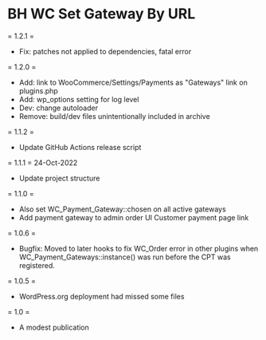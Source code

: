 # BH WC Set Gateway By URL

= 1.2.1 =

* Fix: patches not applied to dependencies, fatal error

= 1.2.0 =

* Add: link to WooCommerce/Settings/Payments as "Gateways" link on plugins.php
* Add: wp_options setting for log level
* Dev: change autoloader
* Remove: build/dev files unintentionally included in archive

= 1.1.2 =

* Update GitHub Actions release script

= 1.1.1 = 24-Oct-2022

* Update project structure

= 1.1.0 =

* Also set WC_Payment_Gateway::chosen on all active gateways
* Add payment gateway to admin order UI Customer payment page link

= 1.0.6 =
* Bugfix: Moved to later hooks to fix WC_Order error in other plugins when WC_Payment_Gateways::instance() was run before the CPT was registered.

= 1.0.5 =
* WordPress.org deployment had missed some files

= 1.0 =
* A modest publication